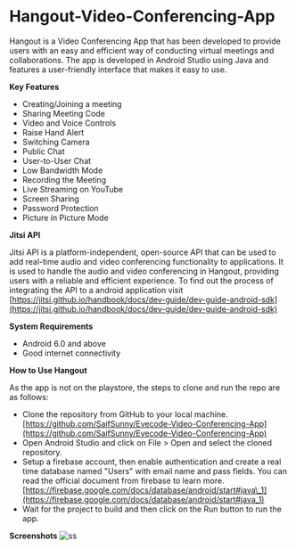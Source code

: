 # Hangout-Video-Conferencing-App
Hangout is a Video Conferencing App that has been developed to provide users with an easy and efficient way of conducting virtual meetings and collaborations. The app is developed in Android Studio using Java and features a user-friendly interface that makes it easy to use.

**Key Features**

- Creating/Joining a meeting
- Sharing Meeting Code
- Video and Voice Controls
- Raise Hand Alert
- Switching Camera
- Public Chat
- User-to-User Chat
- Low Bandwidth Mode
- Recording the Meeting
- Live Streaming on YouTube
- Screen Sharing
- Password Protection
- Picture in Picture Mode

**Jitsi API**

Jitsi API is a platform-independent, open-source API that can be used to add real-time audio and video conferencing functionality to applications. It is used to handle the audio and video conferencing in Hangout, providing users with a reliable and efficient experience. To find out the process of integrating the API to a android application visit [https://jitsi.github.io/handbook/docs/dev-guide/dev-guide-android-sdk](https://jitsi.github.io/handbook/docs/dev-guide/dev-guide-android-sdk)

**System Requirements**

- Android 6.0 and above
- Good internet connectivity

**How to Use Hangout**

As the app is not on the playstore, the steps to clone and run the repo are as follows:

- Clone the repository from GitHub to your local machine. [https://github.com/SaifSunny/Evecode-Video-Conferencing-App](https://github.com/SaifSunny/Evecode-Video-Conferencing-App)
- Open Android Studio and click on File \> Open and select the cloned repository.
- Setup a firebase account, then enable authentication and create a real time database named "Users" with email name and pass fields. You can read the official document from firebase to learn more.[https://firebase.google.com/docs/database/android/start#java\_1](https://firebase.google.com/docs/database/android/start#java_1)
- Wait for the project to build and then click on the Run button to run the app.

**Screenshots**
![ss](https://user-images.githubusercontent.com/72490093/216946370-a4a4f308-7b32-49bf-a1e7-2cb3fcc3c3f0.PNG)
